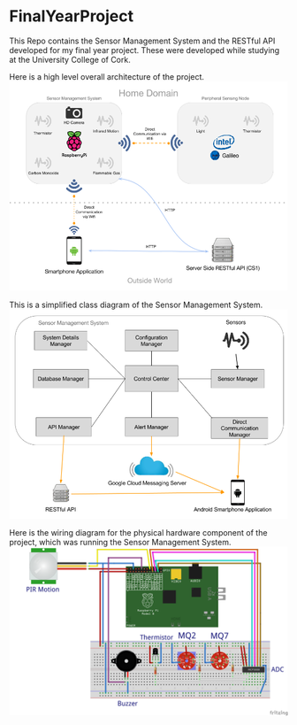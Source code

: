 FinalYearProject
================

This Repo contains the Sensor Management System and the RESTful API developed for my 
final year project. These were developed while studying at the University College of Cork. 

Here is a high level overall architecture of the project. 
![Image of System Arch](https://raw.githubusercontent.com/kpmmmurphy/FinalYearProject/master/assets/Open%20Day%20General%20System%20Diagram.png)

This is a simplified class diagram of the Sensor Management System.  
![Image of Sensor Management System Arch](https://raw.githubusercontent.com/kpmmmurphy/FinalYearProject/master/assets/Sensor%20Management%20System%20Diagram.png)

Here is the wiring diagram for the physical hardware component of the project, which was running the Sensor Management System. 
![Image of Sensor Management System Hardware Arch](https://raw.githubusercontent.com/kpmmmurphy/FinalYearProject/master/assets/schematic_rasp_bb.png)




